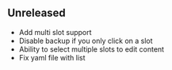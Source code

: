 ## Unreleased

- Add multi slot support
- Disable backup if you only click on a slot
- Ability to select multiple slots to edit content
- Fix yaml file with list
